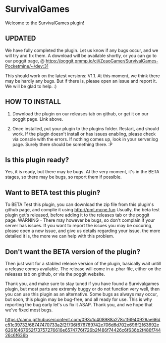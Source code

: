 # SurvivalGames
Welcome to the SurvivalGames plugin! 

## UPDATED

We have fully completed the plugin. Let us know if any bugs occur, and we will try and fix them.
A download will be available shortly, or you can go to our poggit page, @ https://poggit.pmmp.io/ci/iZeaoGamer/SurvivalGames-Pocketmine/~/dev:31

This should work on the latest versions: V1.1. At this moment, we think there may be hardly any bugs. But if there is, please open an issue and report it. We will be glad to help. :)

## HOW TO INSTALL

1. Download the plugin on our releases tab on github, or get it on our poggit page. Link above.

2. Once installed, put your plugin to the plugins folder.
Restart, and should work.
If the plugin doesn't install or has issues enabling, please check via console with the errors. If nothing comes up, look in your server.log page. Surely there should be something there. :P



## Is this plugin ready?

Yes, it is ready, but there may be bugs. At the very moment, it's in the BETA stages, so there may be bugs, so report them if possible.


## Want to BETA test this plugin?

To BETA Test this plugin, you can download the zip file from this plugin's github page, and complie it using http://pmt.mcpe.fun
Usually, the beta test plugin get's released, before adding it to the releases tab or the poggit page.
WARNING - There may however be bugs, so don't complain if your server has issues. If you want to report the issues you may be occuring, please open a new issue, and give us details regarding your issue. the more detailed it is, the more we can help with this problem.

## Don't want the BETA version of the plugin?

Then just wait for a stabled release version of the plugin, basically wait untill a release comes available. The release will come in a .phar file, either on the releases tab on github, or via the poggit website.

Thank you, and make sure to stay tuned if you have found a Survivalgames plugin, but most parts are extremly buggy or do not function very well, then you can use this plugin as an alternative. Some bugs as always may occur, but soon, this plugin may be bug-free, and all ready for use. This is why reporting the bug early let's us fix it ASAP.
Thank you, and we hope that we've fixed most bugs.

https://camo.githubusercontent.com/093c1c408988a278c1f6940929ae66dc51c39732/68747470733a2f2f706f676769742e706d6d702e696f2f63692e62616467652f73757276616e6574776f726b2f486f74426c6f636b2f486f74426c6f636b
